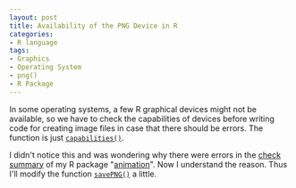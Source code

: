 ```yaml
---
layout: post
title: Availability of the PNG Device in R
categories:
- R language
tags:
- Graphics
- Operating System
- png()
- R Package
---
```


In some operating systems, a few R graphical devices might not be available, so we have to check the capabilities of devices before writing code for creating image files in case that there should be errors. The function is just [`capabilities()`](http://finzi.psych.upenn.edu/R/library/base/html/capabilities.html).

I didn't notice this and was wondering why there were errors in the [check summary](http://cran.r-project.org/src/contrib/checkSummary.html) of my R package "[animation](http://cran.r-project.org/src/contrib/Descriptions/animation.html)". Now I understand the reason. Thus I'll modify the function [`savePNG()`](http://finzi.psych.upenn.edu/R/library/animation/html/savePNG.html) a little.
